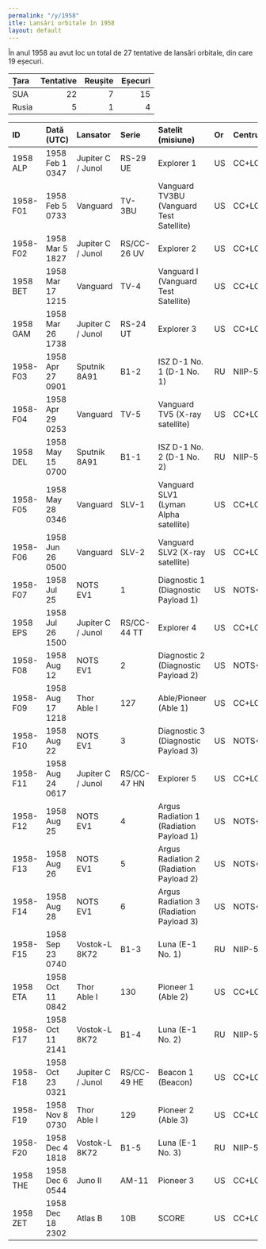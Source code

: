 ```yaml
---
permalink: "/y/1958"
itle: Lansări orbitale în 1958
layout: default
---
```


În anul 1958 au avut loc un total de 27 tentative de lansări orbitale, din care 19 eșecuri.


| Țara   |   Tentative |   Reușite |   Eșecuri |
|:-------|------------:|----------:|----------:|
| SUA    |          22 |         7 |        15 |
| Rusia  |           5 |         1 |         4 |


| ID       | Dată (UTC)       | Lansator          | Serie       | Satelit (misiune)                        | Or   | Centru        | R   |
|:---------|:-----------------|:------------------|:------------|:-----------------------------------------|:-----|:--------------|:----|
| 1958 ALP | 1958 Feb  1 0347 | Jupiter C / JunoI | RS-29    UE | Explorer 1                               | US   | CC+LC26A      | S   |
| 1958-F01 | 1958 Feb  5 0733 | Vanguard          | TV-3BU      | Vanguard TV3BU (Vanguard Test Satellite) | US   | CC+LC18A      | F   |
| 1958-F02 | 1958 Mar  5 1827 | Jupiter C / JunoI | RS/CC-26 UV | Explorer 2                               | US   | CC+LC26A      | F   |
| 1958 BET | 1958 Mar 17 1215 | Vanguard          | TV-4        | Vanguard I (Vanguard Test Satellite)     | US   | CC+LC18A      | S   |
| 1958 GAM | 1958 Mar 26 1738 | Jupiter C / JunoI | RS-24    UT | Explorer 3                               | US   | CC+LC5        | S   |
| 1958-F03 | 1958 Apr 27 0901 | Sputnik 8A91      | B1-2        | ISZ D-1 No. 1 (D-1 No. 1)                | RU   | NIIP-5+LC1    | F   |
| 1958-F04 | 1958 Apr 29 0253 | Vanguard          | TV-5        | Vanguard TV5 (X-ray satellite)           | US   | CC+LC18A      | F   |
| 1958 DEL | 1958 May 15 0700 | Sputnik 8A91      | B1-1        | ISZ D-1 No. 2 (D-1 No. 2)                | RU   | NIIP-5+LC1    | S   |
| 1958-F05 | 1958 May 28 0346 | Vanguard          | SLV-1       | Vanguard SLV1 (Lyman Alpha satellite)    | US   | CC+LC18A      | F   |
| 1958-F06 | 1958 Jun 26 0500 | Vanguard          | SLV-2       | Vanguard SLV2 (X-ray satellite)          | US   | CC+LC18A      | F   |
| 1958-F07 | 1958 Jul 25      | NOTS EV1          | 1           | Diagnostic 1 (Diagnostic Payload 1)      | US   | NOTS+RW03/21? | F   |
| 1958 EPS | 1958 Jul 26 1500 | Jupiter C / JunoI | RS/CC-44 TT | Explorer 4                               | US   | CC+LC5        | S   |
| 1958-F08 | 1958 Aug 12      | NOTS EV1          | 2           | Diagnostic 2 (Diagnostic Payload 2)      | US   | NOTS+RW03/21? | F   |
| 1958-F09 | 1958 Aug 17 1218 | Thor Able I       | 127         | Able/Pioneer (Able 1)                    | US   | CC+LC17A      | F   |
| 1958-F10 | 1958 Aug 22      | NOTS EV1          | 3           | Diagnostic 3 (Diagnostic Payload 3)      | US   | NOTS+RW03/21? | F   |
| 1958-F11 | 1958 Aug 24 0617 | Jupiter C / JunoI | RS/CC-47 HN | Explorer 5                               | US   | CC+LC5        | F   |
| 1958-F12 | 1958 Aug 25      | NOTS EV1          | 4           | Argus Radiation 1 (Radiation Payload 1)  | US   | NOTS+RW03/21? | F   |
| 1958-F13 | 1958 Aug 26      | NOTS EV1          | 5           | Argus Radiation 2 (Radiation Payload 2)  | US   | NOTS+RW03/21? | F   |
| 1958-F14 | 1958 Aug 28      | NOTS EV1          | 6           | Argus Radiation 3 (Radiation Payload 3)  | US   | NOTS+RW03/21? | F   |
| 1958-F15 | 1958 Sep 23 0740 | Vostok-L 8K72     | B1-3        | Luna (E-1 No. 1)                         | RU   | NIIP-5+LC1    | F   |
| 1958 ETA | 1958 Oct 11 0842 | Thor Able I       | 130         | Pioneer 1 (Able 2)                       | US   | CC+LC17A      | S   |
| 1958-F17 | 1958 Oct 11 2141 | Vostok-L 8K72     | B1-4        | Luna (E-1 No. 2)                         | RU   | NIIP-5+LC1    | F   |
| 1958-F18 | 1958 Oct 23 0321 | Jupiter C / JunoI | RS/CC-49 HE | Beacon 1 (Beacon)                        | US   | CC+LC5        | F   |
| 1958-F19 | 1958 Nov  8 0730 | Thor Able I       | 129         | Pioneer 2 (Able 3)                       | US   | CC+LC17A      | F   |
| 1958-F20 | 1958 Dec  4 1818 | Vostok-L 8K72     | B1-5        | Luna (E-1 No. 3)                         | RU   | NIIP-5+LC1    | F   |
| 1958 THE | 1958 Dec  6 0544 | Juno II           | AM-11       | Pioneer 3                                | US   | CC+LC5        | S   |
| 1958 ZET | 1958 Dec 18 2302 | Atlas B           | 10B         | SCORE                                    | US   | CC+LC11       | S   |

